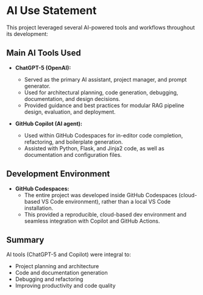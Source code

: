 # AI Use Statement

This project leveraged several AI-powered tools and workflows throughout its development:

## Main AI Tools Used

- **ChatGPT-5 (OpenAI):**
  - Served as the primary AI assistant, project manager, and prompt generator.
  - Used for architectural planning, code generation, debugging, documentation, and design decisions.
  - Provided guidance and best practices for modular RAG pipeline design, evaluation, and deployment.

- **GitHub Copilot (AI agent):**
  - Used within GitHub Codespaces for in-editor code completion, refactoring, and boilerplate generation.
  - Assisted with Python, Flask, and Jinja2 code, as well as documentation and configuration files.

## Development Environment

- **GitHub Codespaces:**
  - The entire project was developed inside GitHub Codespaces (cloud-based VS Code environment), rather than a local VS Code installation.
  - This provided a reproducible, cloud-based dev environment and seamless integration with Copilot and GitHub Actions.

## Summary

AI tools (ChatGPT-5 and Copilot) were integral to:
- Project planning and architecture
- Code and documentation generation
- Debugging and refactoring
- Improving productivity and code quality

 
